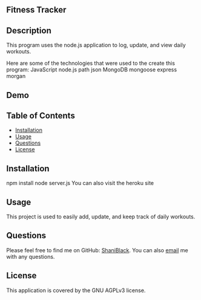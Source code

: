 ## Fitness Tracker

## Description
This program uses the node.js application to log, update, and view daily workouts.

Here are some of the technologies that were used to the create this program:
JavaScript
node.js
path
json
MongoDB
mongoose
express
morgan


## Demo

## Table of Contents
  * [Installation](#installation)
  * [Usage](#usage)
  * [Questions](#questions)
  * [License](#license)


## Installation
npm install
node server.js
You can also visit the heroku site 

## Usage
This project is used to easily add, update, and keep track of daily workouts.

## Questions
Please feel free to find me on GitHub: [ShaniBlack](https://github.com/ShaniBlack).
You can also [email](shaniblack2004@gmail.com) me with any questions.
## License
This application is covered by the GNU AGPLv3 license.